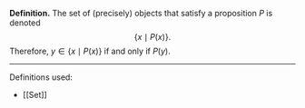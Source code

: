 **Definition.** The set of (precisely) objects that satisfy a proposition $P$ is denoted $$\{x\mid P(x)\}.$$Therefore, $y\in\{x\mid P(x)\}$ if and only if $P(y)$.
***
Definitions used:
- [[Set]]
